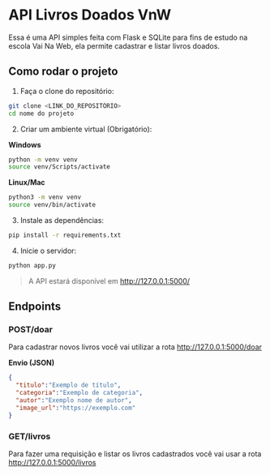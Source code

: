 # API Livros Doados VnW

Essa é uma API simples feita com Flask e SQLite para fins de estudo na escola Vai Na Web, ela permite cadastrar e listar livros doados.

## Como rodar o projeto

1. Faça o clone do repositório:
```bash
git clone <LINK_DO_REPOSITÓRIO>
cd nome do projeto
```

2. Criar um ambiente virtual (Obrigatório):

**Windows**

```bash
python -m venv venv
source venv/Scripts/activate
```

**Linux/Mac**
```bash
python3 -m venv venv
source venv/bin/activate
```

3. Instale as dependências:

```bash
pip install -r requirements.txt
```

4. Inicie o servidor:

```bash
python app.py
```

> A API estará disponível em http://127.0.0.1:5000/

## Endpoints

### POST/doar

Para cadastrar novos livros você vai utilizar a rota http://127.0.0.1:5000/doar

**Envio (JSON)**

```json
{
  "titulo":"Exemplo de título",
  "categoria":"Exemplo de categoria",
  "autor":"Exemplo nome de autor",
  "image_url":"https://exemplo.com"
}
```

### GET/livros

Para fazer uma requisição e listar os livros cadastrados você vai usar a rota http://127.0.0.1:5000/livros